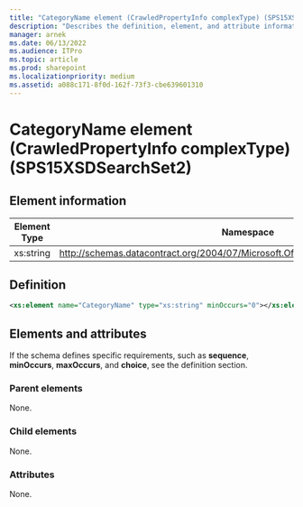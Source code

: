 ```yaml
---
title: "CategoryName element (CrawledPropertyInfo complexType) (SPS15XSDSearchSet2)"
description: "Describes the definition, element, and attribute information for CategoryName element (CrawledPropertyInfo complexType) (SPS15XSDSearchSet2)."
manager: arnek
ms.date: 06/13/2022
ms.audience: ITPro
ms.topic: article
ms.prod: sharepoint
ms.localizationpriority: medium
ms.assetid: a088c171-8f0d-162f-73f3-cbe639601310
---
```


# CategoryName element (CrawledPropertyInfo complexType) (SPS15XSDSearchSet2)

 
  
## Element information

| Element Type | Namespace | Schema File |
|--------------|-----------|-------------|
| xs:string | http://schemas.datacontract.org/2004/07/Microsoft.Office.Server.Search.Administration | schema_Microsoft.Office.Server.Search.Administration.xsd |
   
## Definition

```XML
<xs:element name="CategoryName" type="xs:string" minOccurs="0"></xs:element>

```

## Elements and attributes

If the schema defines specific requirements, such as **sequence**, **minOccurs**, **maxOccurs**, and **choice**, see the definition section. 
  
### Parent elements

None.
  
### Child elements

None.
  
### Attributes

None.
  

